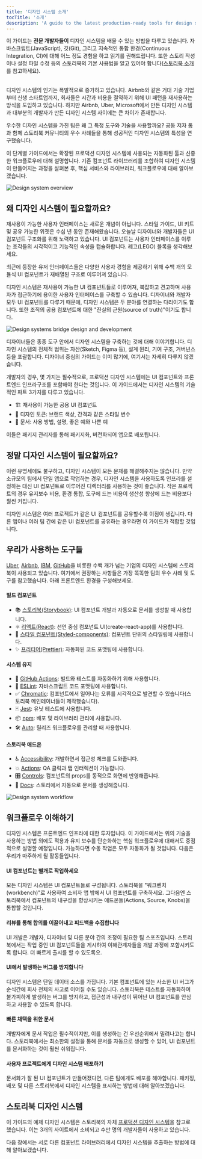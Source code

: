 ```yaml
---
title: '디자인 시스템 소개'
tocTitle: '소개'
description: 'A guide to the latest production-ready tools for design systems'
---
```


<div class="aside">이 가이드는 <b>전문 개발자들이</b> 디자인 시스템을 배울 수 있는 방법을 다루고 있습니다. 자바스크립트(JavaScript), 깃(Git), 그리고 지속적인 통합 환경(Continuous Integration, CI)에 대해 어느 정도 경험을 하고 읽기를 권해드립니다. 또한 스토리 작성이나 설정 파일 수정 등의 스토리북의 기본 사용법을 알고 있어야 합니다(<a href="/intro-to-storybook">스토리북 소개</a>를 참고하세요).
</div>
<br/>

디자인 시스템의 인기는 폭발적으로 증가하고 있습니다. Airbnb와 같은 거대 기술 기업부터 신생 스타트업까지, 회사들은 시간과 비용을 절약하기 위해 UI 패턴을 재사용하는 방식을 도입하고 있습니다. 하지만 Airbnb, Uber, Microsoft에서 만든 디자인 시스템과 대부분의 개발자가 만든 디자인 시스템 사이에는 큰 차이가 존재합니다.

우수한 디자인 시스템을 가진 팀은 왜 그 특정 도구와 기술을 사용할까요? 공동 저자 톰과 함께 스토리북 커뮤니티의 우수 사례들을 통해 성공적인 디자인 시스템의 특성을 연구했습니다.

이 단계별 가이드에서는 확장된 프로덕션 디자인 시스템에 사용되는 자동화된 툴과 신중한 워크플로우에 대해 설명합니다. 기존 컴포넌트 라이브러리를 조합하여 디자인 시스템이 만들어지는 과정을 살펴본 후, 핵심 서비스와 라이브러리, 워크플로우에 대해 알아보겠습니다.

![Design system overview](/design-systems-for-developers/design-system-overview.jpg)

## 왜 디자인 시스템이 필요할까요?

재사용이 가능한 사용자 인터페이스는 새로운 개념이 아닙니다. 스타일 가이드, UI 키트 및 공유 가능한 위젯은 수십 년 동안 존재해왔습니다. 오늘날 디자이너와 개발자들은 UI 컴포넌트 구조화를 위해 노력하고 있습니다. UI 컴포넌트는 사용자 인터페이스를 이루는 조각들의 시각적이고 기능적인 속성을 캡슐화합니다. 레고(LEGO) 블록을 생각해보세요.

최근에 등장한 유저 인터페이스들은 다양한 사용자 경험을 제공하기 위해 수백 개의 모듈식 UI 컴포넌트가 재배열된 구조로 이루어져 있습니다.

디자인 시스템은 재사용이 가능한 UI 컴포넌트들로 이루어져, 복잡하고 견고하며 사용자가 접근하기에 용이한 사용자 인터페이스를 구축할 수 있습니다. 디자이너와 개발자 모두 UI 컴포넌트를 다루기 때문에, 디자인 시스템은 두 분야를 연결하는 다리이기도 합니다. 또한 조직의 공용 컴포넌트에 대한 "진실의 근원(source of truth)"이기도 합니다.

![Design systems bridge design and development](/design-systems-for-developers/design-system-context.jpg)

디자이너들은 종종 도구 안에서 디자인 시스템을 구축하는 것에 대해 이야기합니다. 디자인 시스템의 전체적 범위는 자산(Sketch, Figma 등), 설계 원리, 기여 구조, 거버넌스 등을 포괄합니다. 디자이너 중심의 가이드는 이미 많기에, 여기서는 자세히 다루지 않겠습니다.

개발자의 경우, 몇 가지는 필수적으로, 프로덕션 디자인 시스템에는 UI 컴포넌트와 프론트엔드 인프라구조를 포함해야 한다는 것입니다. 이 가이드에서는 디자인 시스템의 기술적인 파트 3가지를 다루고 있습니다.

- 🏗 재사용이 가능한 공용 UI 컴포넌트
- 🎨 디자인 토큰: 브랜드 색상, 간격과 같은 스타일 변수
- 📕 문서: 사용 방법, 설명, 좋은 예와 나쁜 예

이들은 패키지 관리자를 통해 패키지화, 버전화되어 앱으로 배포됩니다.

## 정말 디자인 시스템이 필요할까요?

이런 유명세에도 불구하고, 디자인 시스템이 모든 문제를 해결해주지는 않습니다. 만약 소규모의 팀에서 단일 앱으로 작업하는 경우, 디자인 시스템을 사용하도록 인프라를 설정하는 대신 UI 컴포넌트로 이루어진 디렉터리를 사용하는 것이 좋습니다. 작은 프로젝트의 경우 유지보수 비용, 환경 통합, 도구에 드는 비용이 생산성 향상에 드는 비용보다 훨씬 커집니다.

디자인 시스템은 여러 프로젝트가 같은 UI 컴포넌트를 공유할수록 이점이 생깁니다. 다른 앱이나 여러 팀 간에 같은 UI 컴포넌트를 공유하는 경우라면 이 가이드가 적합할 것입니다.

## 우리가 사용하는 도구들

[Uber](https://github.com/uber-web/baseui), [Airbnb](https://github.com/airbnb/lunar), [IBM](https://www.carbondesignsystem.com/), [GitHub](https://primer.style/css/)을 비롯한 수백 개가 넘는 기업의 디자인 시스템에 스토리북이 사용되고 있습니다. 여기에서 권장하는 사항들은 가장 똑똑한 팀의 우수 사례 및 도구를 참고했습니다. 아래 프론트엔드 환경을 구성해보세요.

#### 빌드 컴포넌트

- 📚 [스토리북(Storybook)](http://storybook.js.org): UI 컴포넌트 개발과 자동으로 문서를 생성할 때 사용합니다.
- ⚛️ [리액트(React)](https://reactjs.org/): 선언 중심 컴포넌트 UI(create-react-app)를 사용합니다.
- 💅 [스타일 컴포넌트(Styled-components)](https://www.styled-components.com/): 컴포넌트 단위의 스타일링에 사용합니다.
- ✨ [프리티어(Prettier)](https://prettier.io/): 자동화된 코드 포맷팅에 사용합니다.

#### 시스템 유지

- 🚥 [GitHub Actions](https://github.com/features/actions): 빌드와 테스트를 자동화하기 위해 사용합니다.
- 📐 [ESLint](https://eslint.org/): 자바스크립트 코드 포맷팅에 사용합니다.
- ✅ [Chromatic](https://chromatic.com): 컴포넌트에서 일어나는 오류를 시각적으로 발견할 수 있습니다(스토리북 메인테이너들이 제작했습니다).
- 🃏 [Jest](https://jestjs.io/): 유닛 테스트에 사용합니다.
- 📦 [npm](https://npmjs.com): 배포 및 라이브러리 관리에 사용합니다.
- 🛠 [Auto](https://github.com/intuit/auto): 릴리즈 워크플로우를 관리할 때 사용합니다.

#### 스토리북 애드온

- ♿ [Accessibility](https://github.com/storybookjs/storybook/tree/master/addons/a11y): 개발하면서 접근성 체크를 도와줍니다.
- 💥 [Actions](https://storybook.js.org/docs/react/essentials/actions): QA 클릭과 탭 인터렉션이 가능합니다.
- 🎛 [Controls](https://storybook.js.org/docs/react/essentials/controls): 컴포넌트의 props를 동적으로 화면에 반영해줍니다.
- 📕 [Docs](https://storybook.js.org/docs/react/writing-docs/introduction): 스토리에서 자동으로 문서를 생성해줍니다.

![Design system workflow](/design-systems-for-developers/design-system-workflow.jpg)

## 워크플로우 이해하기

디자인 시스템은 프론트엔드 인프라에 대한 투자입니다. 이 가이드에서는 위의 기술을 사용하는 방법 외에도 적용과 유지 보수를 단순화하는 핵심 워크플로우에 대해서도 중점적으로 설명할 예정입니다. 가능하다면 수동 작업은 모두 자동화가 될 것입니다. 다음은 우리가 마주하게 될 활동들입니다.

#### UI 컴포넌트는 별개로 작업하세요

모든 디자인 시스템은 UI 컴포넌트들로 구성됩니다. 스토리북을 "워크벤치(workbench)"로 사용하여 소비자 앱 밖에서 UI 컴포넌트를 구축하세요. 그다음엔 스토리북에서 컴포넌트의 내구성을 향상시키는 애드온들(Actions, Source, Knobs)을 통합할 것입니다.

#### 리뷰를 통해 합의를 이끌어내고 피드백을 수집합니다

UI 개발은 개발자, 디자이너 및 다른 분야 간의 조정이 필요한 팀 스포츠입니다. 스토리북에서는 작업 중인 UI 컴포넌트들을 게시하여 이해관계자들을 개발 과정에 포함시키도록 합니다. 더 빠르게 출시를 할 수 있도록요.

#### UI에서 발생하는 버그를 방지합니다

디자인 시스템은 단일 데이터 소스를 가집니다. 기본 컴포넌트에 있는 사소한 UI 버그가 순식간에 회사 전체의 사고로 이어질 수도 있습니다. 스토리북은 테스트를 자동화하여 불가피하게 발생하는 버그를 방지하고, 접근성과 내구성이 뛰어난 UI 컴포넌트를 안심하고 사용할 수 있도록 합니다.

#### 빠른 채택을 위한 문서

개발자에게 문서 작업은 필수적이지만, 이를 생성하는 건 우선순위에서 밀려나고는 합니다. 스토리북에서는 최소한의 설정을 통해 문서를 자동으로 생성할 수 있어, UI 컴포넌트를 문서화하는 것이 훨씬 쉬워집니다.

#### 사용자 프로젝트에게 디자인 시스템 배포하기

문서화가 잘 된 UI 컴포넌트가 만들어졌다면, 다른 팀에게도 배포를 해야합니다. 패키징, 배포 및 다른 스토리북에서 디자인 시스템을 표시하는 방법에 대해 알아보겠습니다.

## 스토리북 디자인 시스템

이 가이드의 예제 디자인 시스템은 스토리북의 자체 [프로덕션 디자인 시스템](https://github.com/storybookjs/design-system)을 참고로 했습니다. 이는 3개의 사이트에서 소비되고 수만 명의 개발자들이 사용하고 있습니다.

다음 장에서는 서로 다른 컴포넌트 라이브러리에서 디자인 시스템을 추출하는 방법에 대해 알아보겠습니다.

